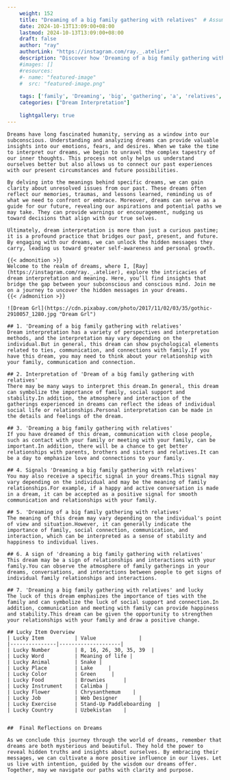 ```yaml
---
    weight: 152
    title: "Dreaming of a big family gathering with relatives"  # Assuming 'title' column exists
    date: 2024-10-13T13:09:00+08:00
    lastmod: 2024-10-13T13:09:00+08:00
    draft: false
    author: "ray"
    authorLink: "https://instagram.com/ray._.atelier"
    description: "Discover how 'Dreaming of a big family gathering with relatives' can interpret your future and uncover its significant meanings in your life."
    #images: []
    #resources:
    #- name: "featured-image"
    #  src: "featured-image.png"
    
    tags: ['family', 'Dreaming', 'big', 'gathering', 'a', 'relatives', 'of', 'with']
    categories: ["Dream Interpretation"]
    
    lightgallery: true
---
```

    
    Dreams have long fascinated humanity, serving as a window into our subconscious. Understanding and analyzing dreams can provide valuable insights into our emotions, fears, and desires. When we take the time to interpret our dreams, we begin to unravel the complex tapestry of our inner thoughts. This process not only helps us understand ourselves better but also allows us to connect our past experiences with our present circumstances and future possibilities.
    
    By delving into the meanings behind specific dreams, we can gain clarity about unresolved issues from our past. These dreams often reflect our memories, traumas, and lessons learned, reminding us of what we need to confront or embrace. Moreover, dreams can serve as a guide for our future, revealing our aspirations and potential paths we may take. They can provide warnings or encouragement, nudging us toward decisions that align with our true selves.
    
    Ultimately, dream interpretation is more than just a curious pastime; it is a profound practice that bridges our past, present, and future. By engaging with our dreams, we can unlock the hidden messages they carry, leading us toward greater self-awareness and personal growth.
    
    {{< admonition >}}
    Welcome to the realm of dreams, where I, [Ray](https://instagram.com/ray._.atelier), explore the intricacies of dream interpretation and meaning. Here, you’ll find insights that bridge the gap between your subconscious and conscious mind. Join me on a journey to uncover the hidden messages in your dreams.
    {{< /admonition >}}
    
    ![Dream Grl](https://cdn.pixabay.com/photo/2017/11/02/03/35/gothic-2910057_1280.jpg "Dream Grl")
    
    ## 1. 'Dreaming of a big family gathering with relatives'
    Dream interpretation has a variety of perspectives and interpretation methods, and the interpretation may vary depending on the individual.But in general, this dream can show psychological elements related to ties, communication, and connections with family.If you have this dream, you may need to think about your relationship with your family, communication and connection.
    
    ## 2. Interpretation of 'Dream of a big family gathering with relatives'
    There may be many ways to interpret this dream.In general, this dream can symbolize the importance of family, social support and stability.In addition, the atmosphere and interaction of the gatherings experienced in dreams can reflect the ideas of individual social life or relationships.Personal interpretation can be made in the details and feelings of the dream.
    
    ## 3. 'Dreaming a big family gathering with relatives'
    If you have dreamed of this dream, communication with close people, such as contact with your family or meeting with your family, can be important.In addition, there will be a chance to get better relationships with parents, brothers and sisters and relatives.It can be a day to emphasize love and connections to your family.
    
    ## 4. Signals 'Dreaming a big family gathering with relatives'
    You may also receive a specific signal in your dreams.This signal may vary depending on the individual and may be the meaning of family relationships.For example, if a happy and active conversation is made in a dream, it can be accepted as a positive signal for smooth communication and relationships with your family.
    
    ## 5. 'Dreaming of a big family gathering with relatives'
    The meaning of this dream may vary depending on the individual's point of view and situation.However, it can generally indicate the importance of family, social connection, communication, and interaction, which can be interpreted as a sense of stability and happiness to individual lives.
    
    ## 6. A sign of 'dreaming a big family gathering with relatives'
    This dream may be a sign of relationships and interactions with your family.You can observe the atmosphere of family gatherings in your dreams, conversations, and interactions between people to get signs of individual family relationships and interactions.
    
    ## 7. 'Dreaming a big family gathering with relatives' and lucky
    The luck of this dream emphasizes the importance of ties with the family and can symbolize the luck of social support and connection.In addition, communication and meeting with family can provide happiness and stability.This dream can be given the opportunity to strengthen your relationships with your family and draw a positive change.
    
    ## Lucky Item Overview
    | Lucky Item          | Value              |
    |---------------|--------------------|
    | Lucky Number        | 8, 16, 26, 30, 35, 39  |
    | Lucky Word          | Meaning of life |
    | Lucky Animal        | Snake |
    | Lucky Place         | Lake     |
    | Lucky Color         | Green     |
    | Lucky Food          | Brownies      |
    | Lucky Instrument    | Calimba |
    | Lucky Flower        | Chrysanthemum    |
    | Lucky Job           | Web Designer       |
    | Lucky Exercise      | Stand-Up Paddleboarding  |
    | Lucky Country       | Uzbekistan    |
    
    
    ##  Final Reflections on Dreams
    
    As we conclude this journey through the world of dreams, remember that dreams are both mysterious and beautiful. They hold the power to reveal hidden truths and insights about ourselves. By embracing their messages, we can cultivate a more positive influence in our lives. Let us live with intention, guided by the wisdom our dreams offer. Together, may we navigate our paths with clarity and purpose.
    